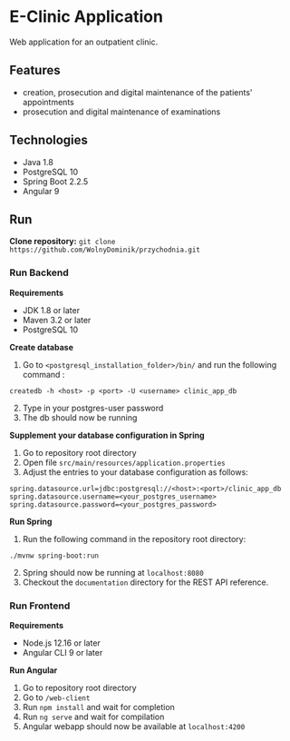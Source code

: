 # E-Clinic Application

Web application for an outpatient clinic. 

## Features

- creation, prosecution and digital maintenance of the patients' appointments
- prosecution and digital maintenance of examinations

## Technologies

- Java 1.8
- PostgreSQL 10
- Spring Boot 2.2.5
- Angular 9

## Run

**Clone repository:** `git clone https://github.com/WolnyDominik/przychodnia.git`

### Run Backend

**Requirements**

- JDK 1.8 or later
- Maven 3.2 or later
- PostgreSQL 10


**Create database**

1. Go to `<postgresql_installation_folder>/bin/` and run the following command :

`createdb -h <host> -p <port> -U <username> clinic_app_db`

2. Type in your postgres-user password
3. The db should now be running

**Supplement your database configuration in Spring**

1. Go to repository root directory
2. Open file `src/main/resources/application.properties`
3. Adjust the entries to your database configuration as follows:

```
spring.datasource.url=jdbc:postgresql://<host>:<port>/clinic_app_db
spring.datasource.username=<your_postgres_username>
spring.datasource.password=<your_postgres_password>
```

**Run Spring**

1. Run the following command in the repository root directory:

`./mvnw spring-boot:run`

2. Spring should now be running at `localhost:8080`
3. Checkout the `documentation` directory for the REST API reference.

### Run Frontend

**Requirements**

- Node.js 12.16 or later
- Angular CLI 9 or later

**Run Angular**

1. Go to repository root directory
2. Go to `/web-client`
3. Run `npm install` and wait for completion
4. Run `ng serve` and wait for compilation
5. Angular webapp should now be available at `localhost:4200` 
